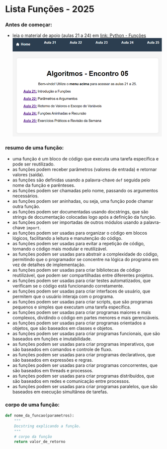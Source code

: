 # Lista Funções - 2025

### Antes de começar:
- leia o material de apoio (aulas 21 a 24) em [link: Python - Funções](https://michelzero.github.io/Progressao-Algoritmos/encontro05/)
![alt text](image.png)

### resumo de uma função:
- uma função é um bloco de código que executa uma tarefa específica e pode ser reutilizado.
- as funções podem receber parâmetros (valores de entrada) e retornar valores (saída).
- as funções são definidas usando a palavra-chave `def` seguida pelo nome da função e parênteses.
- as funções podem ser chamadas pelo nome, passando os argumentos necessários.
- as funções podem ser aninhadas, ou seja, uma função pode chamar outra função.
- as funções podem ser documentadas usando docstrings, que são strings de documentação colocadas logo após a definição da função.
- as funções podem ser importadas de outros módulos usando a palavra-chave `import`.
- as funções podem ser usadas para organizar o código em blocos lógicos, facilitando a leitura e manutenção do código.
- as funções podem ser usadas para evitar a repetição de código, tornando o código mais modular e reutilizável.
- as funções podem ser usadas para abstrair a complexidade do código, permitindo que o programador se concentre na lógica do programa em vez de detalhes de implementação.
- as funções podem ser usadas para criar bibliotecas de código reutilizável, que podem ser compartilhadas entre diferentes projetos.
- as funções podem ser usadas para criar testes automatizados, que verificam se o código está funcionando corretamente.
- as funções podem ser usadas para criar interfaces de usuário, que permitem que o usuário interaja com o programa.
- as funções podem ser usadas para criar scripts, que são programas pequenos e simples que executam uma tarefa específica.
- as funções podem ser usadas para criar programas maiores e mais complexos, dividindo o código em partes menores e mais gerenciáveis.
- as funções podem ser usadas para criar programas orientados a objetos, que são baseados em classes e objetos.
- as funções podem ser usadas para criar programas funcionais, que são baseados em funções e imutabilidade.
- as funções podem ser usadas para criar programas imperativos, que são baseados em comandos e controle de fluxo.
- as funções podem ser usadas para criar programas declarativos, que são baseados em expressões e regras.
- as funções podem ser usadas para criar programas concorrentes, que são baseados em threads e processos.
- as funções podem ser usadas para criar programas distribuídos, que são baseados em redes e comunicação entre processos.
- as funções podem ser usadas para criar programas paralelos, que são baseados em execução simultânea de tarefas.

### corpo de uma função:
```python
def nome_da_funcao(parametros):
    """
    Docstring explicando a função.
    """
    # corpo da função
    return valor_de_retorno
    